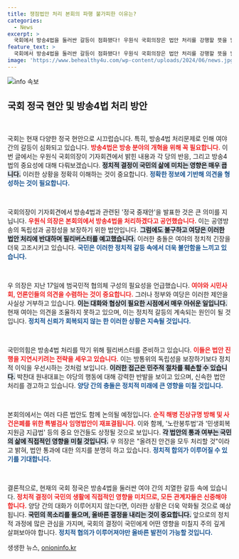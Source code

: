 ```yaml
---
title: 쟁점법안 처리 본회의 파행 불가피한 이유는?
categories:
  - News
excerpt: >
  국회에서 방송4법을 둘러싼 갈등이 점화됐다! 우원식 국회의장은 법안 처리를 강행할 뜻을 밝히고 국민의힘은 필리버스터로 맞서겠다고 선언. 긴장감 넘치는 정치 싸움의 전황을 놓치지 마세요!
feature_text: >
  국회에서 방송4법을 둘러싼 갈등이 점화됐다! 우원식 국회의장은 법안 처리를 강행할 뜻을 밝히고 국민의힘은 필리버스터로 맞서겠다고 선언. 긴장감 넘치는 정치 싸움의 전황을 놓치지 마세요!
image: 'https://www.behealthy4u.com/wp-content/uploads/2024/06/news.jpg'
---
```


<p><img src="https://www.behealthy4u.com/wp-content/uploads/2024/06/news.jpg" alt="info 속보" /></p>

<h2 data-ke-size="size26">국회 정국 현안 및 방송4법 처리 방안</h2>

<p data-ke-size="size16">&nbsp;</p>

<p>국회는 현재 다양한 정국 현안으로 시끄럽습니다. 특히, 방송4법 처리문제로 인해 여야 간의 갈등이 심화되고 있습니다. <b><span style="color: #ee2323;">방송4법은 방송 분야의 개혁을 위해 꼭 필요합니다.</span></b> 이번 글에서는 우원식 국회의장이 기자회견에서 밝힌 내용과 각 당의 반응, 그리고 방송4법의 중요성에 대해 다뤄보겠습니다. <b><span style="background-color: #21538527;">정치적 결정이 국민의 삶에 미치는 영향은 매우 큽니다.</span></b> 이러한 상황을 정확히 이해하는 것이 중요합니다. <b><span style="color: #1a5490;">정확한 정보에 기반해 의견을 형성하는 것이 필요합니다.</span></b></p>

<p data-ke-size="size16">&nbsp;</p>

<p>국회의장이 기자회견에서 방송4법과 관련된 '정국 중재안'을 발표한 것은 큰 의미를 지닙니다. <b><span style="color: #ee2323;">우원식 의장은 본회의에서 방송4법을 처리하겠다고 공언했습니다.</span></b> 이는 공영방송의 독립성과 공정성을 보장하기 위한 법안입니다. <b><span style="background-color: #21538527;">그럼에도 불구하고 여당은 이러한 법안 처리에 반대하며 필리버스터를 예고했습니다.</span></b> 이러한 충돌은 여야의 정치적 긴장을 더욱 고조시키고 있습니다. <b><span style="color: #1a5490;">국민은 이러한 정치적 갈등 속에서 더욱 불안함을 느끼고 있습니다.</span></b></p>

<p data-ke-size="size16">&nbsp;</p>

<p>우 의장은 지난 17일에 범국민적 협의체 구성의 필요성을 언급했습니다. <b><span style="color: #ee2323;">여야와 시민사회, 언론인들의 의견을 수렴하는 것이 중요합니다.</span></b> 그러나 정부와 여당은 이러한 제안을 사실상 거부하고 있습니다. <b><span style="background-color: #21538527;">이는 대화와 협상이 필요한 시점에서 매우 아쉬운 일입니다.</span></b> 현재 여야는 의견을 조율하지 못하고 있으며, 이는 정치적 갈등의 계속되는 원인이 될 것입니다. <b><span style="color: #1a5490;">정치적 신뢰가 회복되지 않는 한 이러한 상황은 지속될 것입니다.</span></b></p>

<p data-ke-size="size16">&nbsp;</p>

<p>국민의힘은 방송4법 처리를 막기 위해 필리버스터를 준비하고 있습니다. <b><span style="color: #ee2323;">이들은 법안 진행을 지연시키려는 전략을 세우고 있습니다.</span></b> 이는 방통위의 독립성을 보장하기보다 정치적 이익을 우선시하는 것처럼 보입니다. <b><span style="background-color: #21538527;">이러한 접근은 민주적 절차를 훼손할 수 있습니다.</span></b> 박찬대 원내대표는 야당의 행동에 대해 강력한 반발을 보이고 있으며, 신속한 법안 처리를 경고하고 있습니다. <b><span style="color: #1a5490;">양당 간의 충돌은 정치적 미래에 큰 영향을 미칠 것입니다.</span></b></p>

<p data-ke-size="size16">&nbsp;</p>

<p>본회의에서는 여러 다른 법안도 함께 논의될 예정입니다. <b><span style="color: #ee2323;">순직 해병 진상규명 방해 및 사건은폐를 위한 특별검사 임명법안이 재표결됩니다.</span></b> 이와 함께, '노란봉투법'과 '민생회복지원금 지급법' 등의 중요 안건들도 상정될 것으로 보입니다. <b><span style="background-color: #21538527;">각 법안의 통과 여부는 국민의 삶에 직접적인 영향을 미칠 것입니다.</span></b> 우 의장은 "올려진 안건을 모두 처리할 것"이라고 밝혀, 법안 통과에 대한 의지를 분명히 하고 있습니다. <b><span style="color: #1a5490;">정치적 합의가 이루어질 수 있기를 기대합니다.</span></b></p>

<p data-ke-size="size16">&nbsp;</p>

<p>결론적으로, 현재의 국회 정국은 방송4법을 둘러싼 여야 간의 치열한 갈등 속에 있습니다. <b><span style="color: #ee2323;">정치적 결정이 국민의 생활에 직접적인 영향을 미치므로, 모든 관계자들은 신중해야 합니다.</span></b> 양당 간의 대화가 이루어지지 않는다면, 이러한 상황은 더욱 악화될 것으로 예상됩니다. <b><span style="background-color: #21538527;">국민의 목소리를 들으며, 올바른 결정을 내리는 것이 중요합니다.</span></b> 앞으로의 정치적 과정에 많은 관심을 가지며, 국회의 결정이 국민에게 어떤 영향을 미칠지 주의 깊게 살펴보아야 합니다. <b><span style="color: #1a5490;">정치적 협의가 이루어져야만 올바른 발전이 가능할 것입니다.</span></b></p>
생생한 뉴스, <a href="https://onioninfo.kr" rel="dofollow">onioninfo.kr</a>


